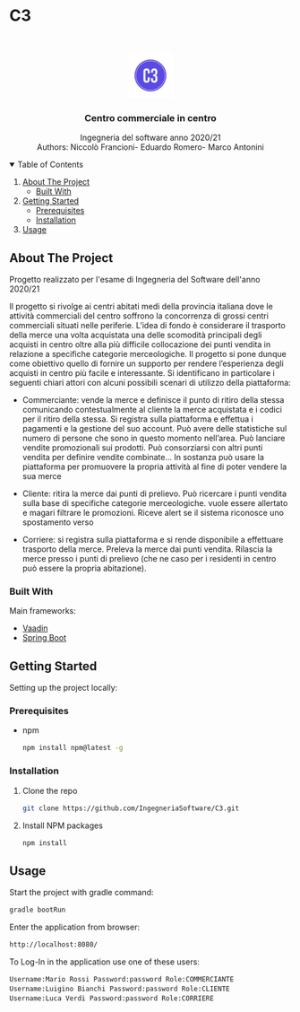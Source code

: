 # C3






<!-- PROJECT LOGO -->
<br />
<p align="center">
  <a href="https://github.com/IngegneriaSoftware/C3">
    <img src="src/main/resources/META-INF/resources/images/C3-logo.png" alt="Logo" width="80" height="80">
  </a>

  <h3 align="center">Centro commerciale in centro</h3>

  <p align="center">
    Ingegneria del software anno 2020/21
    <br />
   Authors: Niccolò Francioni- Eduardo Romero- Marco Antonini
  </p>
</p>



<!-- TABLE OF CONTENTS -->
<details open="open">
  <summary>Table of Contents</summary>
  <ol>
    <li>
      <a href="#about-the-project">About The Project</a>
      <ul>
        <li><a href="#built-with">Built With</a></li>
      </ul>
    </li>
    <li>
      <a href="#getting-started">Getting Started</a>
      <ul>
        <li><a href="#prerequisites">Prerequisites</a></li>
        <li><a href="#installation">Installation</a></li>
      </ul>
    </li>
    <li><a href="#usage">Usage</a></li>
  </ol>
</details>



<!-- ABOUT THE PROJECT -->
## About The Project

<!--[![Product Name Screen Shot][product-screenshot]](https://example.com)-->

Progetto realizzato per l'esame di Ingegneria del Software dell'anno 2020/21

Il progetto si rivolge ai centri abitati medi della provincia italiana dove le attività commerciali del centro soffrono la concorrenza di grossi centri commerciali situati nelle periferie.
L’idea di fondo è considerare il trasporto della merce una volta acquistata una delle scomodità principali degli acquisti in centro oltre alla più difficile collocazione dei punti vendita in relazione a specifiche categorie merceologiche.
Il progetto si pone dunque come obiettivo quello di fornire un supporto per rendere l’esperienza degli acquisti in centro più facile e interessante.
Si identificano in particolare i seguenti chiari attori con alcuni possibili scenari di utilizzo della piattaforma:

* Commerciante: vende la merce e definisce il punto di ritiro della stessa comunicando contestualmente al cliente la merce acquistata e i codici per il ritiro della stessa. Si registra sulla piattaforma e effettua i pagamenti e la gestione del suo account. Può avere delle statistiche sul numero di persone che sono in questo momento nell’area. Può lanciare vendite promozionali sui prodotti. Può consorziarsi con altri punti vendita per definire vendite combinate...
In sostanza può usare la piattaforma per promuovere la propria attività al fine di poter vendere la sua merce

* Cliente: ritira la merce dai punti di prelievo. Può ricercare i punti vendita sulla base di specifiche categorie merceologiche. vuole essere allertato e magari filtrare le promozioni. Riceve alert se il sistema riconosce uno spostamento verso

* Corriere: si registra sulla piattaforma e si rende disponibile a effettuare trasporto della merce. Preleva la merce dai punti vendita. Rilascia la merce presso i punti di prelievo (che ne caso per i residenti in centro può essere la propria abitazione).



### Built With

Main frameworks:
* [Vaadin](https://vaadin.com)
* [Spring Boot](https://spring.io/projects/spring-boot)




<!-- GETTING STARTED -->
## Getting Started

Setting up the project locally:

### Prerequisites

* npm
  ```sh
  npm install npm@latest -g
  ```

### Installation

1. Clone the repo
   ```sh
   git clone https://github.com/IngegneriaSoftware/C3.git
   ```
3. Install NPM packages
   ```sh
   npm install
   ```




<!-- USAGE EXAMPLES -->
## Usage

Start the project with gradle command:
   ```sh
   gradle bootRun
   ```
Enter the application from browser:
   ```sh
   http://localhost:8080/
   ```
To Log-In in the application use one of these users:
   ```sh
   Username:Mario Rossi Password:password Role:COMMERCIANTE
   Username:Luigino Bianchi Password:password Role:CLIENTE
   Username:Luca Verdi Password:password Role:CORRIERE
   ```






<!-- MARKDOWN LINKS & IMAGES -->
<!-- https://www.markdownguide.org/basic-syntax/#reference-style-links -->
[contributors-shield]: https://img.shields.io/github/contributors/othneildrew/Best-README-Template.svg?style=for-the-badge
[contributors-url]: https://github.com/othneildrew/Best-README-Template/graphs/contributors
[forks-shield]: https://img.shields.io/github/forks/othneildrew/Best-README-Template.svg?style=for-the-badge
[forks-url]: https://github.com/othneildrew/Best-README-Template/network/members
[stars-shield]: https://img.shields.io/github/stars/othneildrew/Best-README-Template.svg?style=for-the-badge
[stars-url]: https://github.com/othneildrew/Best-README-Template/stargazers
[issues-shield]: https://img.shields.io/github/issues/othneildrew/Best-README-Template.svg?style=for-the-badge
[issues-url]: https://github.com/othneildrew/Best-README-Template/issues
[license-shield]: https://img.shields.io/github/license/othneildrew/Best-README-Template.svg?style=for-the-badge
[license-url]: https://github.com/othneildrew/Best-README-Template/blob/master/LICENSE.txt
[linkedin-shield]: https://img.shields.io/badge/-LinkedIn-black.svg?style=for-the-badge&logo=linkedin&colorB=555
[linkedin-url]: https://linkedin.com/in/othneildrew
[product-screenshot]: images/screenshot.png

